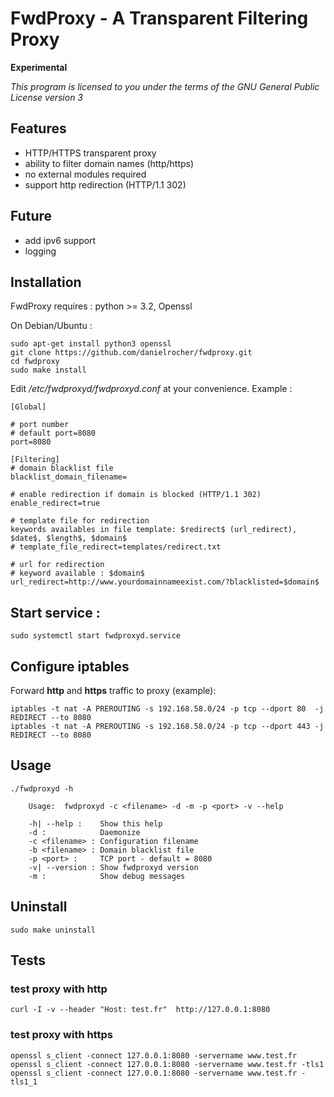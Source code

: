 
# FwdProxy - A Transparent Filtering Proxy

**Experimental**

_This program is licensed to you under the terms of the GNU General Public License version 3_

## Features

 - HTTP/HTTPS transparent proxy
 - ability to filter domain names (http/https)
 - no external modules required
 - support http redirection (HTTP/1.1 302)

## Future

 - add ipv6 support
 - logging


## Installation

FwdProxy requires : python >= 3.2, Openssl

On Debian/Ubuntu :

    sudo apt-get install python3 openssl
    git clone https://github.com/danielrocher/fwdproxy.git
    cd fwdproxy
    sudo make install


Edit */etc/fwdproxyd/fwdproxyd.conf* at your convenience. Example :

    [Global]
    
    # port number
    # default port=8080
    port=8080
    
    [Filtering]
    # domain blacklist file
    blacklist_domain_filename=
    
    # enable redirection if domain is blocked (HTTP/1.1 302)
    enable_redirect=true
    
    # template file for redirection
    keywords availables in file template: $redirect$ (url_redirect), $date$, $length$, $domain$
    # template_file_redirect=templates/redirect.txt
    
    # url for redirection
    # keyword available : $domain$
    url_redirect=http://www.yourdomainnameexist.com/?blacklisted=$domain$



## Start service :

    sudo systemctl start fwdproxyd.service

## Configure iptables

Forward **http** and **https** traffic to proxy (example):

    iptables -t nat -A PREROUTING -s 192.168.58.0/24 -p tcp --dport 80  -j REDIRECT --to 8080
    iptables -t nat -A PREROUTING -s 192.168.58.0/24 -p tcp --dport 443 -j REDIRECT --to 8080

## Usage

    ./fwdproxyd -h
    
    	Usage:  fwdproxyd -c <filename> -d -m -p <port> -v --help
    
    	-h| --help :    Show this help
    	-d :            Daemonize
    	-c <filename> : Configuration filename
    	-b <filename> : Domain blacklist file
    	-p <port> :     TCP port - default = 8080
    	-v| --version : Show fwdproxyd version
    	-m :            Show debug messages

## Uninstall

    sudo make uninstall

## Tests

### test proxy with http

    curl -I -v --header "Host: test.fr"  http://127.0.0.1:8080

### test proxy with https

    openssl s_client -connect 127.0.0.1:8080 -servername www.test.fr
    openssl s_client -connect 127.0.0.1:8080 -servername www.test.fr -tls1
    openssl s_client -connect 127.0.0.1:8080 -servername www.test.fr -tls1_1


